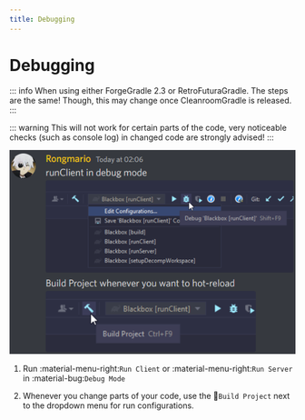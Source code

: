 ```yaml
---
title: Debugging
---
```


# Debugging

::: info
When using either ForgeGradle 2.3 or RetroFuturaGradle. The steps are the same! Though, this may change once CleanroomGradle is released.
:::

::: warning
This will not work for certain parts of the code, very noticeable checks (such as console log) in changed code are strongly advised!
:::

![Depiction of Steps Taken to Debug](./debugging_example.png)

1. Run :material-menu-right:`Run Client` or :material-menu-right:`Run Server` in :material-bug:`Debug Mode`

2. Whenever you change parts of your code, use the :hammer:`Build Project` next to the dropdown menu for run configurations.
